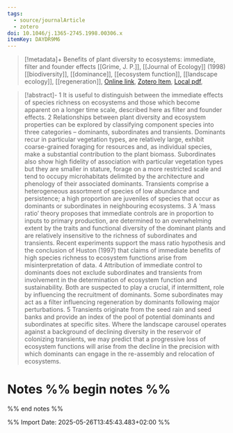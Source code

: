 ```yaml
---
tags:
  - source/journalArticle
  - zotero
doi: 10.1046/j.1365-2745.1998.00306.x
itemKey: DAYDR9M6
---
```

>[!metadata]+
> Benefits of plant diversity to ecosystems: immediate, filter and founder effects
> [[Grime, J. P.]], 
> [[Journal of Ecology]] (1998)
> [[biodiversity]], [[dominance]], [[ecosystem function]], [[landscape ecology]], [[regeneration]], 
> [Online link](https://onlinelibrary.wiley.com/doi/abs/10.1046/j.1365-2745.1998.00306.x), [Zotero Item](zotero://select/library/items/DAYDR9M6), [Local pdf](file://C:/Users/aburg/Documents/references/zotero/storage/V52S96HV/Journal%20of%20Ecology%20-%202002%20-%20Grime%20-%20Benefits%20of%20plant%20diversity%20to%20ecosystems%20immediate%20filter%20and%20founder%20effects.pdf), 

>[!abstract]-
>1 It is useful to distinguish between the immediate effects of species richness on ecosystems and those which become apparent on a longer time scale, described here as filter and founder effects. 2 Relationships between plant diversity and ecosystem properties can be explored by classifying component species into three categories – dominants, subordinates and transients. Dominants recur in particular vegetation types, are relatively large, exhibit coarse-grained foraging for resources and, as individual species, make a substantial contribution to the plant biomass. Subordinates also show high fidelity of association with particular vegetation types but they are smaller in stature, forage on a more restricted scale and tend to occupy microhabitats delimited by the architecture and phenology of their associated dominants. Transients comprise a heterogeneous assortment of species of low abundance and persistence; a high proportion are juveniles of species that occur as dominants or subordinates in neighbouring ecosystems. 3 A ‘mass ratio’ theory proposes that immediate controls are in proportion to inputs to primary production, are determined to an overwhelming extent by the traits and functional diversity of the dominant plants and are relatively insensitive to the richness of subordinates and transients. Recent experiments support the mass ratio hypothesis and the conclusion of Huston (1997) that claims of immediate benefits of high species richness to ecosystem functions arise from misinterpretation of data. 4 Attribution of immediate control to dominants does not exclude subordinates and transients from involvement in the determination of ecosystem function and sustainability. Both are suspected to play a crucial, if intermittent, role by influencing the recruitment of dominants. Some subordinates may act as a filter influencing regeneration by dominants following major perturbations. 5 Transients originate from the seed rain and seed banks and provide an index of the pool of potential dominants and subordinates at specific sites. Where the landscape carousel operates against a background of declining diversity in the reservoir of colonizing transients, we may predict that a progressive loss of ecosystem functions will arise from the decline in the precision with which dominants can engage in the re-assembly and relocation of ecosystems.

# Notes %% begin notes %%

%% end notes %%




%% Import Date: 2025-05-26T13:45:43.483+02:00 %%
